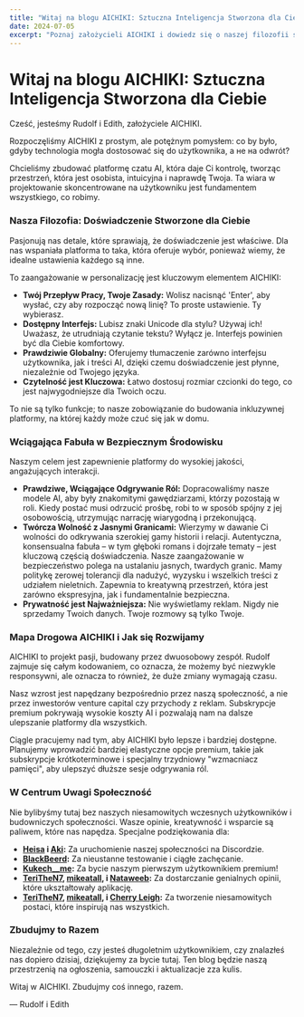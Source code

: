 ```yaml
---
title: "Witaj na blogu AICHIKI: Sztuczna Inteligencja Stworzona dla Ciebie"
date: 2024-07-05
excerpt: "Poznaj założycieli AICHIKI i dowiedz się o naszej filozofii skoncentrowanej na użytkowniku, która przyświeca budowie osobistej, intuicyjnej i bezpiecznej platformy czatu AI."
---
```


# Witaj na blogu AICHIKI: Sztuczna Inteligencja Stworzona dla Ciebie

Cześć, jesteśmy Rudolf i Edith, założyciele AICHIKI.

Rozpoczęliśmy AICHIKI z prostym, ale potężnym pomysłem: co by było, gdyby technologia mogła dostosować się do użytkownika, a не на odwrót?

Chcieliśmy zbudować platformę czatu AI, która daje Ci kontrolę, tworząc przestrzeń, która jest osobista, intuicyjna i naprawdę Twoja. Ta wiara w projektowanie skoncentrowane na użytkowniku jest fundamentem wszystkiego, co robimy.

### Nasza Filozofia: Doświadczenie Stworzone dla Ciebie

Pasjonują nas detale, które sprawiają, że doświadczenie jest właściwe. Dla nas wspaniała platforma to taka, która oferuje wybór, ponieważ wiemy, że idealne ustawienia każdego są inne.

To zaangażowanie w personalizację jest kluczowym elementem AICHIKI:

- **Twój Przepływ Pracy, Twoje Zasady:** Wolisz nacisnąć 'Enter', aby wysłać, czy aby rozpocząć nową linię? To proste ustawienie. Ty wybierasz.
- **Dostępny Interfejs:** Lubisz znaki Unicode dla stylu? Używaj ich! Uważasz, że utrudniają czytanie tekstu? Wyłącz je. Interfejs powinien być dla Ciebie komfortowy.
- **Prawdziwie Globalny:** Oferujemy tłumaczenie zarówno interfejsu użytkownika, jak i treści AI, dzięki czemu doświadczenie jest płynne, niezależnie od Twojego języka.
- **Czytelność jest Kluczowa:** Łatwo dostosuj rozmiar czcionki do tego, co jest najwygodniejsze dla Twoich oczu.

To nie są tylko funkcje; to nasze zobowiązanie do budowania inkluzywnej platformy, na której każdy może czuć się jak w domu.

### Wciągająca Fabuła w Bezpiecznym Środowisku

Naszym celem jest zapewnienie platformy do wysokiej jakości, angażujących interakcji.

- **Prawdziwe, Wciągające Odgrywanie Ról:** Dopracowaliśmy nasze modele AI, aby były znakomitymi gawędziarzami, którzy pozostają w roli. Kiedy postać musi odrzucić prośbę, robi to w sposób spójny z jej osobowością, utrzymując narrację wiarygodną i przekonującą.
- **Twórcza Wolność z Jasnymi Granicami:** Wierzymy w dawanie Ci wolności do odkrywania szerokiej gamy historii i relacji. Autentyczna, konsensualna fabuła – w tym głęboki romans i dojrzałe tematy – jest kluczową częścią doświadczenia. Nasze zaangażowanie w bezpieczeństwo polega na ustalaniu jasnych, twardych granic. Mamy politykę zerowej tolerancji dla nadużyć, wyzysku i wszelkich treści z udziałem nieletnich. Zapewnia to kreatywną przestrzeń, która jest zarówno ekspresyjna, jak i fundamentalnie bezpieczna.
- **Prywatność jest Najważniejsza:** Nie wyświetlamy reklam. Nigdy nie sprzedamy Twoich danych. Twoje rozmowy są tylko Twoje.

### Mapa Drogowa AICHIKI i Jak się Rozwijamy

AICHIKI to projekt pasji, budowany przez dwuosobowy zespół. Rudolf zajmuje się całym kodowaniem, co oznacza, że możemy być niezwykle responsywni, ale oznacza to również, że duże zmiany wymagają czasu.

Nasz wzrost jest napędzany bezpośrednio przez naszą społeczność, a nie przez inwestorów venture capital czy przychody z reklam. Subskrypcje premium pokrywają wysokie koszty AI i pozwalają nam na dalsze ulepszanie platformy dla wszystkich.

Ciągle pracujemy nad tym, aby AICHIKI było lepsze i bardziej dostępne. Planujemy wprowadzić bardziej elastyczne opcje premium, takie jak subskrypcje krótkoterminowe i specjalny trzydniowy "wzmacniacz pamięci", aby ulepszyć dłuższe sesje odgrywania ról.

### W Centrum Uwagi Społeczność

Nie bylibyśmy tutaj bez naszych niesamowitych wczesnych użytkowników i budowniczych społeczności. Wasze opinie, kreatywność i wsparcie są paliwem, które nas napędza. Specjalne podziękowania dla:

- **[Heisa](https://aichiki.ai/profile?userId=aced8fea-76b7-4278-b743-3b424ada61c8) i [Aki](https://aichiki.ai/profile?userId=a4d60c5f-f24f-43de-8a25-da225c1107af):** Za uruchomienie naszej społeczności na Discordzie.
- **[BlackBeerd](https://aichiki.ai/profile?userId=3b7b206e-8d70-45a3-8c45-9fed38fb58b3):** Za nieustanne testowanie i ciągłe zachęcanie.
- **[Kukech__me](https://aichiki.ai/profile?userId=c8f84742-5b50-47ab-b0b2-9a6af45fa96f):** Za bycie naszym pierwszym użytkownikiem premium!
- **[TeriTheN7](https://aichiki.ai/profile?userId=56b91c7e-797a-4cd7-9b1a-49ce111c9578), [mikeatall](https://aichiki.ai/profile?userId=f2fd9436-4e33-4e6d-b5af-bda9e33397ff), i [Nataweeb](https://aichiki.ai/profile?userId=bc66bcf0-e0d6-4774-b5ad-eca7b72888b4):** Za dostarczanie genialnych opinii, które ukształtowały aplikację.
- **[TeriTheN7](https://aichiki.ai/profile?userId=56b91c7e-797a-4cd7-9b1a-49ce111c9578), [mikeatall](https://aichiki.ai/profile?userId=f2fd9436-4e33-4e6d-b5af-bda9e33397ff), i [Cherry Leigh](https://aichiki.ai/profile?userId=46a6b26a-dbd0-4fc2-b640-c3294d068808):** Za tworzenie niesamowitych postaci, które inspirują nas wszystkich.

### Zbudujmy to Razem

Niezależnie od tego, czy jesteś długoletnim użytkownikiem, czy znalazłeś nas dopiero dzisiaj, dziękujemy za bycie tutaj. Ten blog będzie naszą przestrzenią na ogłoszenia, samouczki i aktualizacje zza kulis.

Witaj w AICHIKI. Zbudujmy coś innego, razem.

— Rudolf i Edith